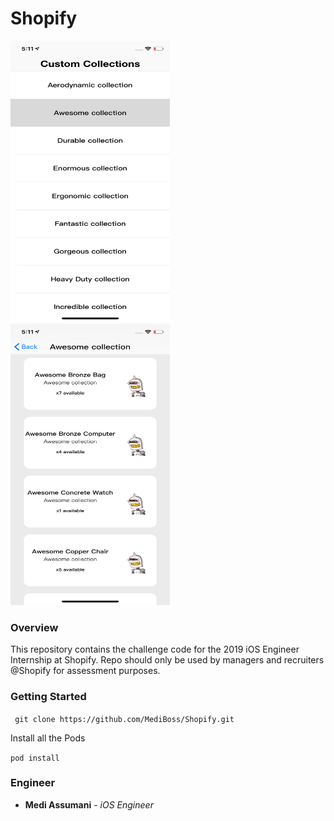 # Shopify

<img src= "Screenshots/home.png" width = 255 height = 450></img>
<img src= "Screenshots/detail.png" width = 255 height = 450></img>

### Overview 

This repository contains the challenge code for the 2019 iOS Engineer Internship at Shopify. Repo should only be used by managers and recruiters @Shopify for assessment purposes.

### Getting Started

`` git clone https://github.com/MediBoss/Shopify.git``

Install all the Pods

`` pod install ``

### Engineer

* **Medi Assumani** - *iOS Engineer*
